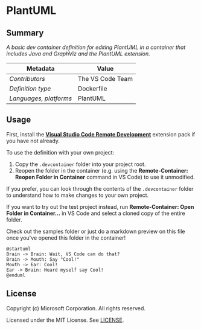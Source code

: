 # PlantUML

## Summary

*A basic dev container definition for editing PlantUML in a container that includes Java and GraphViz and the PlantUML extension.*

| Metadata | Value |  
|----------|-------|
| *Contributors* | The VS Code Team |
| *Definition type* | Dockerfile |
| *Languages, platforms* | PlantUML |

## Usage

First, install the **[Visual Studio Code Remote Development](https://aka.ms/vscode-remote/download/extension)** extension pack if you have not already.

To use the definition with your own project:

1. Copy the `.devcontainer` folder into your project root.
2. Reopen the folder in the container (e.g. using the **Remote-Container: Reopen Folder in Container** command in VS Code) to use it unmodified.

If you prefer, you can look through the contents of the `.devcontainer` folder to understand how to make changes to your own project.

If you want to try out the test project instead, run **Remote-Container: Open Folder in Container...** in VS Code and select a cloned copy of the entire folder. 

Check out the samples folder or just do a markdown preview on this file once you've opened this folder in the container!

```plantuml
@startuml
Brain -> Brain: Wait, VS Code can do that?
Brain -> Mouth: Say "Cool!"
Mouth -> Ear: Cool!
Ear -> Brain: Heard myself say Cool!
@enduml
````

## License

Copyright (c) Microsoft Corporation. All rights reserved.

Licensed under the MIT License. See [LICENSE](../../LICENSE).
